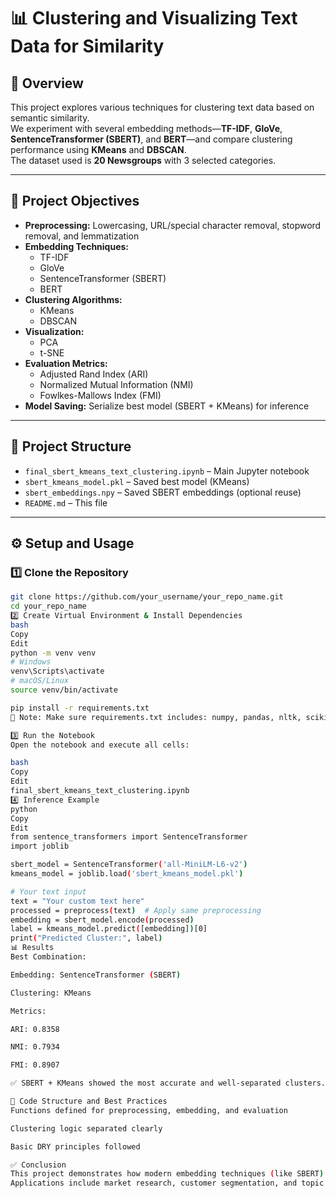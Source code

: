 # 📊 Clustering and Visualizing Text Data for Similarity

## 📝 Overview  
This project explores various techniques for clustering text data based on semantic similarity.  
We experiment with several embedding methods—**TF-IDF**, **GloVe**, **SentenceTransformer (SBERT)**, and **BERT**—and compare clustering performance using **KMeans** and **DBSCAN**.  
The dataset used is **20 Newsgroups** with 3 selected categories.

---

## 🎯 Project Objectives

- **Preprocessing:** Lowercasing, URL/special character removal, stopword removal, and lemmatization  
- **Embedding Techniques:**  
  - TF-IDF  
  - GloVe  
  - SentenceTransformer (SBERT)  
  - BERT  
- **Clustering Algorithms:**  
  - KMeans  
  - DBSCAN  
- **Visualization:**  
  - PCA  
  - t-SNE  
- **Evaluation Metrics:**  
  - Adjusted Rand Index (ARI)  
  - Normalized Mutual Information (NMI)  
  - Fowlkes-Mallows Index (FMI)  
- **Model Saving:** Serialize best model (SBERT + KMeans) for inference

---

## 📁 Project Structure

- `final_sbert_kmeans_text_clustering.ipynb` – Main Jupyter notebook  
- `sbert_kmeans_model.pkl` – Saved best model (KMeans)  
- `sbert_embeddings.npy` – Saved SBERT embeddings (optional reuse)  
- `README.md` – This file

---

## ⚙️ Setup and Usage

### 1️⃣ Clone the Repository

```bash
git clone https://github.com/your_username/your_repo_name.git  
cd your_repo_name
2️⃣ Create Virtual Environment & Install Dependencies
bash
Copy
Edit
python -m venv venv
# Windows
venv\Scripts\activate
# macOS/Linux
source venv/bin/activate

pip install -r requirements.txt
📌 Note: Make sure requirements.txt includes: numpy, pandas, nltk, scikit-learn, sentence-transformers, transformers, torch, matplotlib, seaborn

3️⃣ Run the Notebook
Open the notebook and execute all cells:

bash
Copy
Edit
final_sbert_kmeans_text_clustering.ipynb
4️⃣ Inference Example
python
Copy
Edit
from sentence_transformers import SentenceTransformer  
import joblib  

sbert_model = SentenceTransformer('all-MiniLM-L6-v2')  
kmeans_model = joblib.load('sbert_kmeans_model.pkl')  

# Your text input
text = "Your custom text here"
processed = preprocess(text)  # Apply same preprocessing
embedding = sbert_model.encode(processed)
label = kmeans_model.predict([embedding])[0]
print("Predicted Cluster:", label)
📊 Results
Best Combination:

Embedding: SentenceTransformer (SBERT)

Clustering: KMeans

Metrics:

ARI: 0.8358

NMI: 0.7934

FMI: 0.8907

✅ SBERT + KMeans showed the most accurate and well-separated clusters.

🧠 Code Structure and Best Practices
Functions defined for preprocessing, embedding, and evaluation

Clustering logic separated clearly

Basic DRY principles followed

✅ Conclusion
This project demonstrates how modern embedding techniques (like SBERT) combined with clustering algorithms (like KMeans) can effectively group and visualize semantically similar documents.
Applications include market research, customer segmentation, and topic discovery.
